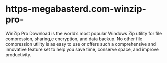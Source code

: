 # https-megabasterd.com-winzip-pro-
WinZip Pro Download is the world’s most popular Windows Zip utility for file compression, sharing,e encryption, and data backup. No other file compression utility is as easy to use or offers such a comprehensive and innovative feature set to help you save time, conserve space, and improve productivity.
